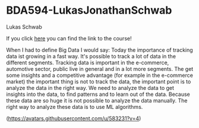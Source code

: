 # BDA594-LukasJonathanSchwab

Lukas Schwab

If you click [here](https://sdsu.instructure.com/courses/79732) you can find the link to the course!

When I had to define Big Data I would say:
Today the importance of tracking data ist growing in a fast way. It's possible to track a lot of data in the different segments. Tracking data is important in the e-commerce, automotive sector, public live in general and in a lot more segments. The get some insights and a competitive advantage (for example in the e-commerce market) the important thing is not to track the data, the important point is to analyze the data in the right way. We need to analyze the data to get insights into the data, to find patterns and to learn out of the data. Because these data are so huge it is not possible to analyze the data manually. The right way to analyze these data is to use ML algorithms. 

(https://avatars.githubusercontent.com/u/583231?v=4)

